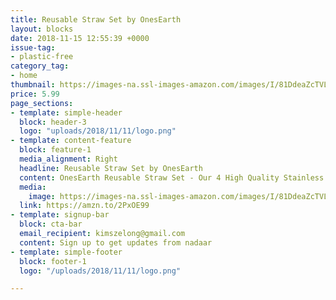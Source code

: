```yaml
---
title: Reusable Straw Set by OnesEarth
layout: blocks
date: 2018-11-15 12:55:39 +0000
issue-tag:
- plastic-free
category_tag:
- home
thumbnail: https://images-na.ssl-images-amazon.com/images/I/81DdeaZcTVL._SL1500_.jpg
price: 5.99
page_sections:
- template: simple-header
  block: header-3
  logo: "uploads/2018/11/11/logo.png"
- template: content-feature
  block: feature-1
  media_alignment: Right
  headline: Reusable Straw Set by OnesEarth
  content: OnesEarth Reusable Straw Set - Our 4 High Quality Stainless Steel Straws are an Eco Friendly Alternative to Single Use Plastic Straws
  media:
    image: https://images-na.ssl-images-amazon.com/images/I/81DdeaZcTVL._SL1500_.jpg
  link: https://amzn.to/2PxOE99
- template: signup-bar
  block: cta-bar
  email_recipient: kimszelong@gmail.com
  content: Sign up to get updates from nadaar
- template: simple-footer
  block: footer-1
  logo: "/uploads/2018/11/11/logo.png"

---
```


